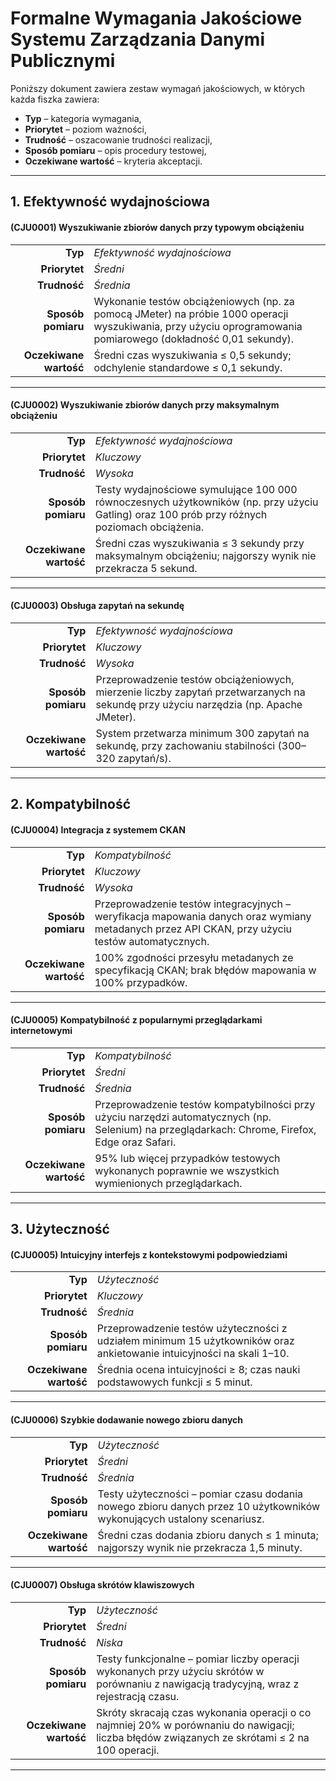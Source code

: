 # Formalne Wymagania Jakościowe Systemu Zarządzania Danymi Publicznymi

Poniższy dokument zawiera zestaw wymagań jakościowych, w których każda fiszka zawiera:
- **Typ** – kategoria wymagania,
- **Priorytet** – poziom ważności,
- **Trudność** – oszacowanie trudności realizacji,
- **Sposób pomiaru** – opis procedury testowej,
- **Oczekiwane wartość** – kryteria akceptacji.

---

## 1. Efektywność wydajnościowa

#### (CJU0001) Wyszukiwanie zbiorów danych przy typowym obciążeniu

|                        |                                                                                                                       |
| ---------------------: | :-------------------------------------------------------------------------------------------------------------------- |
| **Typ**              | *Efektywność wydajnościowa*                                                                                            |
| **Priorytet**        | *Średni*                                                                                                             |
| **Trudność**         | *Średnia*                                                                                                              |
| **Sposób pomiaru**   | Wykonanie testów obciążeniowych (np. za pomocą JMeter) na próbie 1000 operacji wyszukiwania, przy użyciu oprogramowania pomiarowego (dokładność 0,01 sekundy). |
| **Oczekiwane wartość** | Średni czas wyszukiwania ≤ 0,5 sekundy; odchylenie standardowe ≤ 0,1 sekundy.                                             |

---

#### (CJU0002) Wyszukiwanie zbiorów danych przy maksymalnym obciążeniu

|                        |                                                                                                                       |
| ---------------------: | :-------------------------------------------------------------------------------------------------------------------- |
| **Typ**              | *Efektywność wydajnościowa*                                                                                            |
| **Priorytet**        | *Kluczowy*                                                                                                             |
| **Trudność**         | *Wysoka*                                                                                                               |
| **Sposób pomiaru**   | Testy wydajnościowe symulujące 100 000 równoczesnych użytkowników (np. przy użyciu Gatling) oraz 100 prób przy różnych poziomach obciążenia. |
| **Oczekiwane wartość** | Średni czas wyszukiwania ≤ 3 sekundy przy maksymalnym obciążeniu; najgorszy wynik nie przekracza 5 sekund.                 |

---

#### (CJU0003) Obsługa zapytań na sekundę

|                        |                                                                                                                       |
| ---------------------: | :-------------------------------------------------------------------------------------------------------------------- |
| **Typ**              | *Efektywność wydajnościowa*                                                                                            |
| **Priorytet**        | *Kluczowy*                                                                                                             |
| **Trudność**         | *Wysoka*                                                                                                               |
| **Sposób pomiaru**   | Przeprowadzenie testów obciążeniowych, mierzenie liczby zapytań przetwarzanych na sekundę przy użyciu narzędzia (np. Apache JMeter). |
| **Oczekiwane wartość** | System przetwarza minimum 300 zapytań na sekundę, przy zachowaniu stabilności (300–320 zapytań/s).                         |

---

## 2. Kompatybilność

#### (CJU0004) Integracja z systemem CKAN

|                        |                                                                                                                       |
| ---------------------: | :-------------------------------------------------------------------------------------------------------------------- |
| **Typ**              | *Kompatybilność*                                                                                                       |
| **Priorytet**        | *Kluczowy*                                                                                                             |
| **Trudność**         | *Wysoka*                                                                                                               |
| **Sposób pomiaru**   | Przeprowadzenie testów integracyjnych – weryfikacja mapowania danych oraz wymiany metadanych przez API CKAN, przy użyciu testów automatycznych. |
| **Oczekiwane wartość** | 100% zgodności przesyłu metadanych ze specyfikacją CKAN; brak błędów mapowania w 100% przypadków.                         |

---
#### (CJU0005) Kompatybilność z popularnymi przeglądarkami internetowymi

|                        |                                                                                                                       |
| ---------------------: | :-------------------------------------------------------------------------------------------------------------------- |
| **Typ**              | *Kompatybilność*                                                                                                       |
| **Priorytet**        | *Średni*                                                                                                             |
| **Trudność**         | *Średnia*                                                                                                            |
| **Sposób pomiaru**   | Przeprowadzenie testów kompatybilności przy użyciu narzędzi automatycznych (np. Selenium) na przeglądarkach: Chrome, Firefox, Edge oraz Safari. |
| **Oczekiwane wartość** | 95% lub więcej przypadków testowych wykonanych poprawnie we wszystkich wymienionych przeglądarkach.                      |

---
## 3. Użyteczność

#### (CJU0005) Intuicyjny interfejs z kontekstowymi podpowiedziami

|                        |                                                                                                                       |
| ---------------------: | :-------------------------------------------------------------------------------------------------------------------- |
| **Typ**              | *Użyteczność*                                                                                                          |
| **Priorytet**        | *Kluczowy*                                                                                                             |
| **Trudność**         | *Średnia*                                                                                                              |
| **Sposób pomiaru**   | Przeprowadzenie testów użyteczności z udziałem minimum 15 użytkowników oraz ankietowanie intuicyjności na skali 1–10.      |
| **Oczekiwane wartość** | Średnia ocena intuicyjności ≥ 8; czas nauki podstawowych funkcji ≤ 5 minut.                                             |

---

#### (CJU0006) Szybkie dodawanie nowego zbioru danych

|                        |                                                                                                                       |
| ---------------------: | :-------------------------------------------------------------------------------------------------------------------- |
| **Typ**              | *Użyteczność*                                                                                                          |
| **Priorytet**        | *Średni*                                                                                                             |
| **Trudność**         | *Średnia*                                                                                                              |
| **Sposób pomiaru**   | Testy użyteczności – pomiar czasu dodania nowego zbioru danych przez 10 użytkowników wykonujących ustalony scenariusz.    |
| **Oczekiwane wartość** | Średni czas dodania zbioru danych ≤ 1 minuta; najgorszy wynik nie przekracza 1,5 minuty.                                  |

---

#### (CJU0007) Obsługa skrótów klawiszowych

|                        |                                                                                                                       |
| ---------------------: | :-------------------------------------------------------------------------------------------------------------------- |
| **Typ**              | *Użyteczność*                                                                                                          |
| **Priorytet**        | *Średni*                                                                                                               |
| **Trudność**         | *Niska*                                                                                                                |
| **Sposób pomiaru**   | Testy funkcjonalne – pomiar liczby operacji wykonanych przy użyciu skrótów w porównaniu z nawigacją tradycyjną, wraz z rejestracją czasu. |
| **Oczekiwane wartość** | Skróty skracają czas wykonania operacji o co najmniej 20% w porównaniu do nawigacji; liczba błędów związanych ze skrótami ≤ 2 na 100 operacji. |

---
